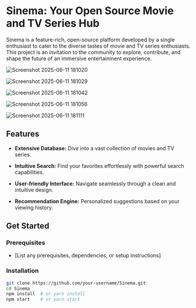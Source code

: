 # Sinema: Your Open Source Movie and TV Series Hub

Sinema is a feature-rich, open-source platform developed by a single enthusiast to cater to the diverse tastes of movie and TV series enthusiasts. This project is an invitation to the community to explore, contribute, and shape the future of an immersive entertainment experience.

![Screenshot 2025-06-11 181020](https://github.com/user-attachments/assets/d18739b4-9210-4c5a-8ab6-db3ac1ad55f8)

![Screenshot 2025-06-11 181029](https://github.com/user-attachments/assets/f874c799-5461-4340-8393-83bcde6001e0)

![Screenshot 2025-06-11 181042](https://github.com/user-attachments/assets/9dde78e8-94d7-4967-983e-a5e5a4082598)

![Screenshot 2025-06-11 181056](https://github.com/user-attachments/assets/68ca37f6-a662-412e-830c-64934ff5dfdf)

![Screenshot 2025-06-11 181111](https://github.com/user-attachments/assets/aa4a70be-1f15-4689-9583-2bb69f78870e)

## Features

- **Extensive Database:** Dive into a vast collection of movies and TV series.
  
- **Intuitive Search:** Find your favorites effortlessly with powerful search capabilities.
  
- **User-friendly Interface:** Navigate seamlessly through a clean and intuitive design.

- **Recommendation Engine:** Personalized suggestions based on your viewing history.

## Get Started

### Prerequisites

- [List any prerequisites, dependencies, or setup instructions]

### Installation

```bash
git clone https://github.com/your-username/Sinema.git
cd Sinema
npm install  # or yarn install
npm start    # or yarn start

